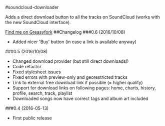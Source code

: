 #soundcloud-downloader

Adds a direct download button to all the tracks on SoundCloud (works with the new SoundCloud interface).

[Find me on Greasyfork](https://greasyfork.org/en/scripts/19650-soundcloud-downloader)
##Changelog
###0.6 (2016/10/08)
- Added nicer 'Buy' button (in case a link is available anyway)

###0.5 (2016/10/08)
- Changed download provider (but still direct downloads!)
- Code refactor
- Fixed stylesheet issues
- Fixed errors with preview-only and georestricted tracks
- Link to external free download link if possible (= higher quality)
- Support for download links on following pages: home, charts, history, profile, search, track, playlist
- Downloaded songs now have correct tags and album art included

###0.4 (2016-05-13)
- First public release